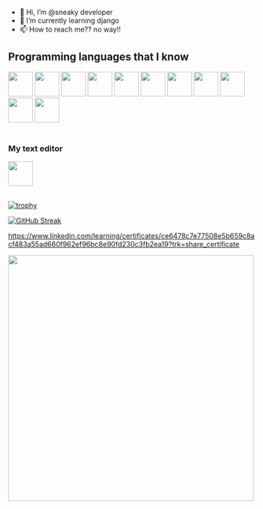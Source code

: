 - 👋 Hi, I’m @sneaky developer
- 🌱 I’m currently learning django  
- 📫 How to reach me?? no way!!

<h2>Programming languages that I know</h2>

<div>
<img style="width:50px;" src="https://cdn.jsdelivr.net/gh/devicons/devicon/icons/python/python-original.svg" />
<img style="width:50px;" src="https://cdn.jsdelivr.net/gh/devicons/devicon/icons/django/django-plain.svg" />
<img style="width:50px;" src="https://cdn.jsdelivr.net/gh/devicons/devicon/icons/html5/html5-original.svg" />
<img style="width:50px;" src="https://cdn.jsdelivr.net/gh/devicons/devicon/icons/css3/css3-original.svg" />
<img style="width:50px;" src="https://cdn.jsdelivr.net/gh/devicons/devicon/icons/bootstrap/bootstrap-original.svg" />
<img style="width:50px;" src="https://cdn.jsdelivr.net/gh/devicons/devicon/icons/git/git-original.svg" />
<img style="width:50px;" src="https://cdn.jsdelivr.net/gh/devicons/devicon/icons/javascript/javascript-original.svg" />
<img style="width:50px;" src="https://cdn.jsdelivr.net/gh/devicons/devicon/icons/react/react-original.svg" />
<img style="width:50px;" src="https://cdn.jsdelivr.net/gh/devicons/devicon/icons/postgresql/postgresql-original.svg" />
<img style="width:50px;" src="https://cdn.jsdelivr.net/gh/devicons/devicon/icons/ubuntu/ubuntu-plain.svg" />
<img style="width:50px;" src="https://cdn.jsdelivr.net/gh/devicons/devicon/icons/angularjs/angularjs-original.svg" />
</div>
<br>
<h3>My text editor</h3>

<div><img style="width:50px;" src="https://cdn.jsdelivr.net/gh/devicons/devicon/icons/vscode/vscode-original.svg" /></div>

<br>
  
[![trophy](https://github-profile-trophy.vercel.app/?username=jalalJamalXD&theme=onedark)](https://github.com/jalalJamalXD)




[![GitHub Streak](https://github-readme-streak-stats.herokuapp.com/?user=jalalJamalXD&theme=highcontrast)](https://git.io/streak-stats)



https://www.linkedin.com/learning/certificates/ce6478c7e77508e5b659c8acf483a55ad660f962ef96bc8e90fd230c3fb2ea19?trk=share_certificate


<img style="width:500px;" src="https://user-images.githubusercontent.com/111292790/192156729-f6961be1-fd91-4f35-8647-e3e65250f440.png">





